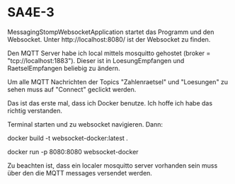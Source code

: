 # SA4E-3

MessagingStompWebsocketApplication startet das Programm und den Websocket.
Unter http://localhost:8080/ ist der Websocket zu finden.

Den MQTT Server habe ich local mittels mosquitto gehostet (broker = "tcp://localhost:1883").
Dieser ist in LoesungEmpfangen und RaetselEmpfangen beliebig zu ändern.

Um alle MQTT Nachrichten der Topics "Zahlenraetsel" und "Loesungen" zu sehen muss auf "Connect" geclickt werden.

Das ist das erste mal, dass ich Docker benutze. Ich hoffe ich habe das richtig verstanden.

Terminal starten und zu websocket navigieren. Dann:

docker build -t websocket-docker:latest .

docker run -p 8080:8080 websocket-docker

Zu beachten ist, dass ein localer mosquitto server vorhanden sein muss über den die MQTT messages versendet werden.
